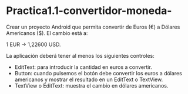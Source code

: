 # Practica1.1-convertidor-moneda-
Crear un proyecto Android que permita convertir de Euros (€) a Dólares Americanos ($). El cambio está a:

1 EUR → 1,22600 USD.

La aplicación deberá tener al menos los siguientes controles:
- EditText: para introducir la cantidad en euros a convertir.
- Button: cuando pulsemos el botón debe convertir los euros a dólares americanos y mostrar el resultado en un EditText o TextView.
- TextView o EditText: muestra el cambio en dólares americanos.
